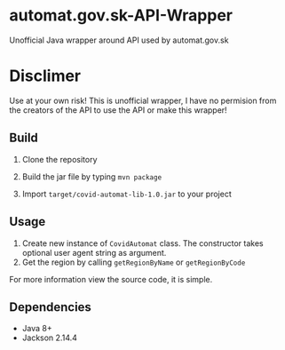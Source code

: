 # automat.gov.sk-API-Wrapper
Unofficial Java wrapper around API used by automat.gov.sk

# Disclimer
Use at your own risk! This is unofficial wrapper, I have no permision from the creators of the API to use the API or make this wrapper!

## Build
  1. Clone the repository
  
  2. Build the jar file by typing `mvn package`
  
  3. Import `target/covid-automat-lib-1.0.jar` to your project
  
## Usage
 1. Create new instance of `CovidAutomat` class. The constructor takes optional user agent string as argument.
 2. Get the region by calling `getRegionByName` or `getRegionByCode`
 
 For more information view the source code, it is simple.
 
 ## Dependencies
  * Java 8+
  * Jackson 2.14.4
